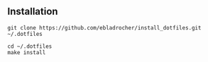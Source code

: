 
## Installation
```
git clone https://github.com/ebladrocher/install_dotfiles.git ~/.dotfiles
```
```
cd ~/.dotfiles
make install
```
